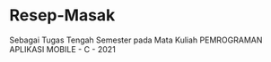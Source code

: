 # Resep-Masak
Sebagai Tugas Tengah Semester pada Mata Kuliah PEMROGRAMAN APLIKASI MOBILE  - C - 2021
